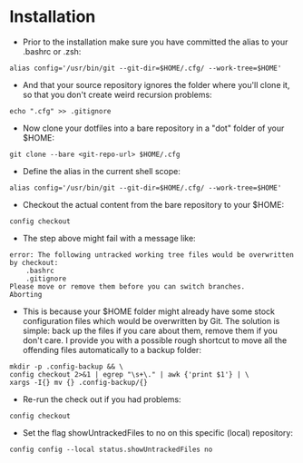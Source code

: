 # Installation

* Prior to the installation make sure you have committed the alias to your .bashrc or .zsh:
```
alias config='/usr/bin/git --git-dir=$HOME/.cfg/ --work-tree=$HOME'
```

* And that your source repository ignores the folder where you'll clone it, so that you don't create weird recursion problems:
```
echo ".cfg" >> .gitignore
```

* Now clone your dotfiles into a bare repository in a "dot" folder of your $HOME:
```
git clone --bare <git-repo-url> $HOME/.cfg
```

* Define the alias in the current shell scope:
```
alias config='/usr/bin/git --git-dir=$HOME/.cfg/ --work-tree=$HOME'
```

* Checkout the actual content from the bare repository to your $HOME:
```
config checkout
```

* The step above might fail with a message like:
```
error: The following untracked working tree files would be overwritten by checkout:
    .bashrc
    .gitignore
Please move or remove them before you can switch branches.
Aborting
```

* This is because your $HOME folder might already have some stock configuration files which would be overwritten by Git. The solution is simple: back up the files if you care about them, remove them if you don't care. I provide you with a possible rough shortcut to move all the offending files automatically to a backup folder:
```
mkdir -p .config-backup && \
config checkout 2>&1 | egrep "\s+\." | awk {'print $1'} | \
xargs -I{} mv {} .config-backup/{}
```

* Re-run the check out if you had problems:
```
config checkout
```

* Set the flag showUntrackedFiles to no on this specific (local) repository:
```
config config --local status.showUntrackedFiles no
```

